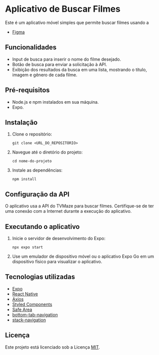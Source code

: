 

# Aplicativo de Buscar Filmes

Este é um aplicativo móvel simples que permite buscar filmes usando a

- [Figma](https://www.figma.com/file/8VmiixK7Q4LMhUI3fBJR3V/App-Filmes(FilmScout)?type=design&node-id=0-1&t=GIWpHzZwGnfDIDpm-0)

## Funcionalidades

- Input de busca para inserir o nome do filme desejado.
- Botão de busca para enviar a solicitação à API.
- Exibição dos resultados da busca em uma lista, mostrando o título, imagem e gênero de cada filme.

## Pré-requisitos

- Node.js e npm instalados em sua máquina.
- Expo.

## Instalação

1. Clone o repositório:

   ```
   git clone <URL_DO_REPOSITÓRIO>
   ```

2. Navegue até o diretório do projeto:

   ```
   cd nome-do-projeto
   ```

3. Instale as dependências:

   ```
   npm install
   ```

## Configuração da API

O aplicativo usa a API do TVMaze para buscar filmes. Certifique-se de ter uma conexão com a Internet durante a execução do aplicativo.

## Executando o aplicativo

1. Inicie o servidor de desenvolvimento do Expo:

   ```
   npx expo start
   ```

2. Use um emulador de dispositivo móvel ou o aplicativo Expo Go em um dispositivo físico para visualizar o aplicativo.

## Tecnologias utilizadas

- [Expo](https://expo.io/)
- [React Native](https://reactnative.dev/)
- [Axios](https://github.com/axios/axios)
- [Styled Components](https://styled-components.com/)
- [Safe Area](https://reactnative.dev/docs/safeareaview)
- [bottom-tab-navigation](https://reactnavigation.org/docs/bottom-tab-navigator)
- [stack-navigation](https://reactnavigation.org/docs/stack-navigator)


## Licença

Este projeto está licenciado sob a Licença [MIT](https://opensource.org/licenses/MIT).
